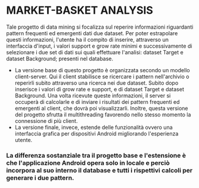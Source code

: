 # MARKET-BASKET ANALYSIS
Tale progetto di data mining si focalizza sul reperire informazioni riguardanti pattern frequenti ed
emergenti dati due dataset.
Per poter estrapolare questi informazioni, l'utente ha il compito di inserire, attraverso un interfaccia d'input,
i valori support e grow rate minimi e successivamente di selezionare i due set di dati sui quali effettuare l'analisi:
dataset Target e dataset Background; presenti nel database.
- La versione base di questo progetto è organizzata secondo un modello client-server. Qui il client stabilisce se ricercare i pattern nell'archivio o reperirli subito attraverso una ricerca nei due dataset. Subito dopo inserisce i valori di grow rate e support, e di dataset Target e dataset Background. Una volta ricevute queste informazioni, il server si occuperà di calcolarle e di inviare i risultati dei pattern frequenti ed emergenti al client, che dovrà poi visualizzarli. Inoltre, questa versione del progetto sfrutta il multithreading favorendo nello stesso momento la connessione di più client.
- La versione finale, invece, estende delle funzionalità ovvero una interfaccia grafica per dispositivi Android migliorando l'esperienza utente.
### La differenza sostanziale tra il progetto base e l'estensione è che l'applicazione Android opera solo in locale e perciò incorpora al suo interno il database e tutti i rispettivi calcoli per generare i due pattern.